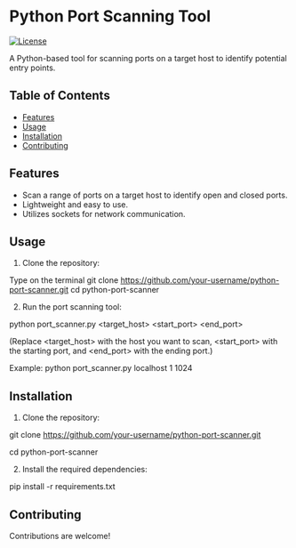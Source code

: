 # Python Port Scanning Tool

[![License](https://img.shields.io/badge/License-MIT-blue.svg)](LICENSE)

A Python-based tool for scanning ports on a target host to identify potential entry points.

## Table of Contents

- [Features](#features)
- [Usage](#usage)
- [Installation](#installation)
- [Contributing](#contributing)



## Features

- Scan a range of ports on a target host to identify open and closed ports.
- Lightweight and easy to use.
- Utilizes sockets for network communication.

## Usage

1. Clone the repository:

Type on the terminal
git clone https://github.com/your-username/python-port-scanner.git
cd python-port-scanner
   
2. Run the port scanning tool:

python port_scanner.py <target_host> <start_port> <end_port>

(Replace <target_host> with the host you want to scan, <start_port> with the starting port, and <end_port> with the ending port.)

Example:
python port_scanner.py localhost 1 1024



## Installation

1. Clone the repository:

git clone https://github.com/your-username/python-port-scanner.git

cd python-port-scanner

   
2. Install the required dependencies:

pip install -r requirements.txt


   
## Contributing

Contributions are welcome! 
